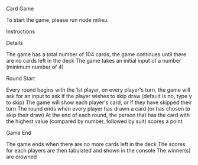 Card Game

To start the game, please run node milieu.

Instructions

Details

The game has a total number of 104 cards, the game continues until there are no cards left in the deck
The game takes an initial input of a number (minimum number of 4)

Round Start

Every round begins with the 1st player, on every player's turn, the game will ask for an input to ask if the player wishes to skip draw (default is no, type y to skip)
The game will show each player's card, or if they have skipped their turn
The round ends when every player has drawn a card (or has chosen to skip their draw)
At the end of each round, the person that has the card with the highest value (compared by number, followed by suit) scores a point

Game End

The game ends when there are no more cards left in the deck
The scores for each players are then tabulated and shown in the console
The winner(s) are crowned
